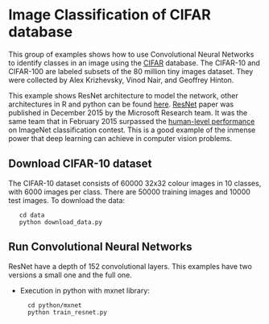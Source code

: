# Image Classification of CIFAR database

This group of examples shows how to use Convolutional Neural Networks to identify classes in an image using the [CIFAR](https://www.cs.toronto.edu/~kriz/cifar.html) database. The CIFAR-10 and CIFAR-100 are labeled subsets of the 80 million tiny images dataset. They were collected by Alex Krizhevsky, Vinod Nair, and Geoffrey Hinton. 

This example shows ResNet architecture to model the network, other architectures in R and python can be found [here](https://github.com/dmlc/mxnet/tree/master/example/image-classification). [ResNet](http://arxiv.org/abs/1512.03385) paper was published in December 2015 by the Microsoft Research team. It was the same team that in February 2015 surpassed the [human-level performance](http://arxiv.org/abs/1502.01852) on ImageNet classification contest. This is a good example of the inmense power that deep learning can achieve in computer vision problems.

## Download CIFAR-10 dataset 

 The CIFAR-10 dataset consists of 60000 32x32 colour images in 10 classes, with 6000 images per class. There are 50000 training images and 10000 test images. To download the data:

       cd data
       python download_data.py

## Run Convolutional Neural Networks

ResNet have a depth of 152 convolutional layers. This examples have two versions a small one and the full one.

* Execution in python with mxnet library:
    
        cd python/mxnet  
        python train_resnet.py  

